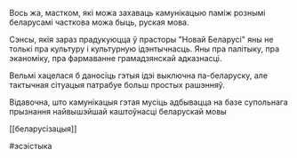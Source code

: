 Вось жа, мастком, які можа захаваць камунікацыю паміж рознымі беларусамі часткова можа быць, руская мова.  
  
Сэнсы, якія зараз прадукуюцца ў прасторы "Новай Беларусі" яны не толькі пра культуру і культурную ідэнтычнасць. Яны пра палітыку, пра эканоміку, пра фармаванне грамадзянскай адказнасці.  
  
Вельмі хацелася б даносіць гэтыя ідэі выключна па-беларуску, але тактычная сітуацыя патрабуе больш простых рашэнняў.  
  
Відавочна, што камунікацыя гэтая мусіць адбывацца на базе супольнага прызнання найвышэйшай каштоўнасці беларускай мовы  
  
  
[[беларусізацыя]]

  

#эсэістыка